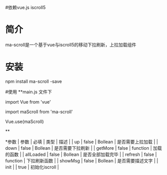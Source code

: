 #依赖vue.js iscroll5

# 简介
ma-scroll是一个基于vue与iscroll5的移动下拉刷新，上拉加载组件

# 安装
npm install ma-scroll -save

#使用
**main.js 文件下

import Vue from 'vue'

import maScroll from 'ma-scroll'

Vue.use(maScroll)

<ma-scroll></ma-scroll>**

*参数
| 参数 | 必填 | 类型 | 描述 |
| up | false | Bollean | 是否需要上拉加载 |
| down | false | Bollean | 是否需要下拉刷新 |
| getMore | false | function | 加载的函数 |
| allLoaded | false | Bollean | 是否全部加载完毕 |
| refresh | false | function | 下拉刷新函数 |
| showMsg | false | Bollean | 是否需要描述文字 |
| init |  | true | 初始化iscroll |